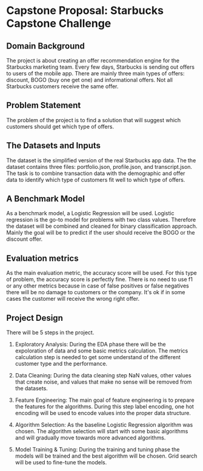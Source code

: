 # Capstone Proposal: Starbucks Capstone Challenge

## Domain Background

The project is about creating an offer recommendation engine for the Starbucks
marketing team. Every few days, Starbucks is sending out offers to users of the
mobile app. There are mainly three main types of offers: discount, BOGO (buy one get one)
and informational offers. Not all Starbucks customers receive the same offer. 

## Problem Statement

The problem of the project is to find a solution that will suggest which
customers should get which type of offers. 

## The Datasets and Inputs

The dataset is the simplified version of the real Starbucks app data. The
the dataset contains three files: portfolio.json, profile.json, and
transcript.json. The task is to combine transaction data with the demographic and offer data to identify which type of customers fit well to which type of offers.

## A Benchmark Model

As a benchmark model, a Logistic Regression will be used. Logistic regression is
the go-to model for problems with two class values. Therefore the dataset will
be combined and cleaned for binary classification approach. Mainly the goal
will be to predict if the user should receive the BOGO or the discount offer.

## Evaluation metrics

As the main evaluation metric, the accuracy score will be used. For this type of
problem, the accuracy score is perfectly fine. There is no need to use f1 or any
other metrics because in case of false positives or false negatives there will
be no damage to customers or the company. It's ok if in some cases the customer
will receive the wrong right offer.

## Project Design

There will be 5 steps in the project.

1. Exploratory Analysis: During the EDA phase there will be the expoloration of data
   and some basic metrics calculation. The metrics calculation step is needed to get some understand of the different customer type and the performance.

2. Data Cleaning: During the data cleaning step NaN values, other values that create noise, and values that make no sense will be removed from the datasets. 

3. Feature Engineering: The main goal of feature engineering is to prepare the
   features for the algorithms. During this step label encoding, one hot
encoding will be used to encode values into the proper data structure.

4. Algorithm Selection: As the baseline Logistic Regression algorithm was
   chosen. The algorithm selection will start with some basic algorithms and
will gradually move towards more advanced algorithms. 

5. Model Training & Tuning: During the training and tuning phase the models will
   be trained and the best algorithm will be chosen. Grid search will be used to
fine-tune the models.


